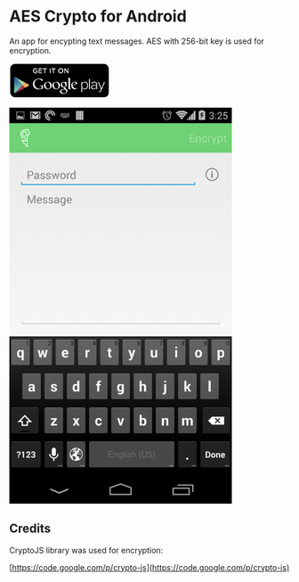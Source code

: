 # AES Crypto for Android

An app for encypting text messages. AES with 256-bit key is used for encryption.

<a href='https://play.google.com/store/apps/details?id=com.evgenii.aescrypto' title='Get on Google play'><img src='https://raw.githubusercontent.com/evgenyneu/aes-crypto-android/master/Graphics/github/google_play_badge.png' width='180' alt='Get on Google play'></a>

<img src='https://raw.githubusercontent.com/evgenyneu/aes-crypto-android/master/Graphics/screenshots/phone/phone_1080x1920_1.png' width='400' alt='AES Text Encryption for Android'>

## Credits

CryptoJS library was used for encryption:

[https://code.google.com/p/crypto-js](https://code.google.com/p/crypto-js)
